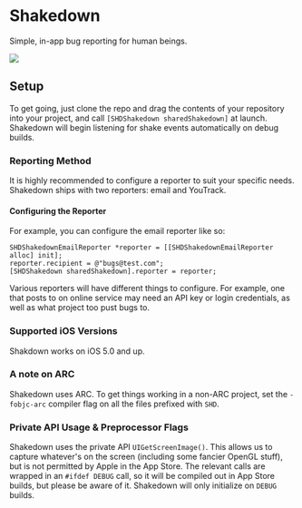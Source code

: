 # Shakedown

Simple, in-app bug reporting for human beings.

![](http://f.cl.ly/items/1V173r391F0I3b2n3M0Y/Screen%20Shot%202013-04-18%20at%2011.28.48%20PM.png)

## Setup

To get going, just clone the repo and drag the contents of your repository into your project, and call `[SHDShakedown sharedShakedown]` at launch. Shakedown will begin listening for shake events automatically on debug builds.

### Reporting Method

It is highly recommended to configure a reporter to suit your specific needs. Shakedown ships with two reporters: email and YouTrack. 

#### Configuring the Reporter

For example, you can configure the email reporter like so:

    SHDShakedownEmailReporter *reporter = [[SHDShakedownEmailReporter alloc] init];
    reporter.recipient = @"bugs@test.com";
    [SHDShakedown sharedShakedown].reporter = reporter;

Various reporters will have different things to configure. For example, one that posts to on online service may need an API key or login credentials, as well as what project too pust bugs to.

### Supported iOS Versions

Shakdown works on iOS 5.0 and up.

### A note on ARC

Shakedown uses ARC. To get things working in a non-ARC project, set the `-fobjc-arc` compiler flag on all the files prefixed with `SHD`.

### Private API Usage & Preprocessor Flags

Shakedown uses the private API `UIGetScreenImage()`. This allows us to capture whatever's on the screen (including some fancier OpenGL stuff), but is not permitted by Apple in the App Store. The relevant calls are wrapped in an `#ifdef DEBUG` call, so it will be compiled out in App Store builds, but please be aware of it. Shakedown will only initialize on `DEBUG` builds.
